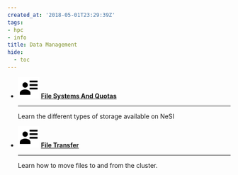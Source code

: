```yaml
---
created_at: '2018-05-01T23:29:39Z'
tags:
- hpc
- info
title: Data Management
hide:
  - toc
---
```


<div class="grid cards" markdown>

-   ![](../../assets/icons/material/account-details.svg) [__File Systems And Quotas__](File_Systems_and_Quotas/)

    ---
    Learn the different types of storage available on NeSI

- ![](../../assets/icons/material/account-details.svg) [__File Transfer__](Moving_files_to_and_from_the_cluster.md)

    ---
    Learn how to move files to and from the cluster.

</div>
